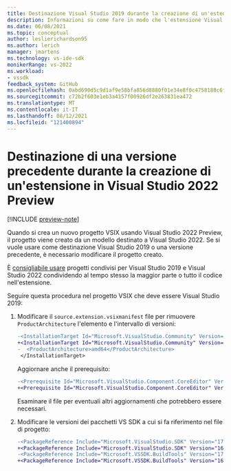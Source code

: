 ```yaml
---
title: Destinazione Visual Studio 2019 durante la creazione di un'estensione in Visual Studio 2022 Preview
description: Informazioni su come fare in modo che l'estensione Visual Studio funzioni con Visual Studio 2019 se si crea il progetto con Visual Studio 2022 Preview.
ms.date: 06/08/2021
ms.topic: conceptual
author: leslierichardson95
ms.author: lerich
manager: jmartens
ms.technology: vs-ide-sdk
monikerRange: vs-2022
ms.workload:
- vssdk
feedback_system: GitHub
ms.openlocfilehash: 0abd690d5c9d1af9e58bfa856d8880f01e34e8f0c4758188c6f2dd7f15303564
ms.sourcegitcommit: c72b2f603e1eb3a4157f00926df2e263831ea472
ms.translationtype: MT
ms.contentlocale: it-IT
ms.lasthandoff: 08/12/2021
ms.locfileid: "121400894"
---
```

# <a name="target-a-previous-version-when-creating-an-extension-in-visual-studio-2022-preview"></a>Destinazione di una versione precedente durante la creazione di un'estensione in Visual Studio 2022 Preview

[!INCLUDE [preview-note](../includes/preview-note.md)]

Quando si crea un nuovo progetto VSIX usando Visual Studio 2022 Preview, il progetto viene creato da un modello destinato a Visual Studio 2022. Se si vuole usare come destinazione Visual Studio 2019 o una versione precedente, è necessario modificare il progetto creato.

È [consigliabile usare](update-visual-studio-extension.md#use-shared-projects-for-multi-targeting) progetti condivisi per Visual Studio 2019 e Visual Studio 2022 condividendo al tempo stesso la maggior parte o tutto il codice nell'estensione.

Seguire questa procedura nel progetto VSIX che deve essere Visual Studio 2019:

1. Modificare il `source.extension.vsixmanifest` file per rimuovere `ProductArchitecture` l'elemento e l'intervallo di versioni:

    ```diff
    -<InstallationTarget Id="Microsoft.VisualStudio.Community" Version="[17.0,18.0)">
    +<InstallationTarget Id="Microsoft.VisualStudio.Community" Version="[16.0,17.0)">
    -  <ProductArchitecture>amd64</ProductArchitecture>
     </InstallationTarget>
    ```

   Aggiornare anche il prerequisito:

    ```diff
    -<Prerequisite Id="Microsoft.VisualStudio.Component.CoreEditor" Version="[17.0,18.0)" DisplayName="Visual Studio core editor" />
    +<Prerequisite Id="Microsoft.VisualStudio.Component.CoreEditor" Version="[16.0,17.0)" DisplayName="Visual Studio core editor" />
    ```

    Esaminare il file per eventuali altri aggiornamenti che potrebbero essere necessari.

1. Modificare le versioni dei pacchetti VS SDK a cui si fa riferimento nel file di progetto:

    ```diff
    -<PackageReference Include="Microsoft.VisualStudio.SDK" Version="17.0.0-preview.1" />
    +<PackageReference Include="Microsoft.VisualStudio.SDK" Version="16.0.206" />
    -<PackageReference Include="Microsoft.VSSDK.BuildTools" Version="17.0.63-preview.1" />
    +<PackageReference Include="Microsoft.VSSDK.BuildTools" Version="16.10.32" />
    ```
